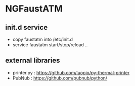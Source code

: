 NGFaustATM
==========

## init.d service
 * copy faustatm into /etc/init.d
 * service faustatm start/stop/reload ..

## external libraries
 * printer.py : https://github.com/luopio/py-thermal-printer 
 * PubNub : https://github.com/pubnub/python/
